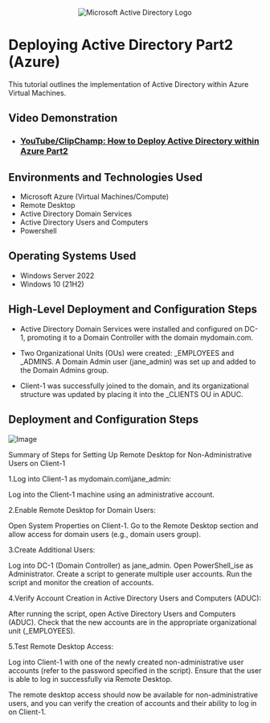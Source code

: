 <p align="center">
<img src="https://i.imgur.com/pU5A58S.png" alt="Microsoft Active Directory Logo"/>
</p>

<h1>Deploying Active Directory Part2 (Azure)</h1>
This tutorial outlines the implementation of Active Directory within Azure Virtual Machines.<br />


<h2>Video Demonstration</h2>

- ### [YouTube/ClipChamp: How to Deploy Active Directory within Azure Part2](https://youtu.be/Pl8JxPP6c4g?si=rV24UuJx_eK--dnY)

<h2>Environments and Technologies Used</h2>

- Microsoft Azure (Virtual Machines/Compute)
- Remote Desktop
- Active Directory Domain Services
- Active Directory Users and Computers
- Powershell

<h2>Operating Systems Used </h2>

- Windows Server 2022
- Windows 10 (21H2)

<h2>High-Level Deployment and Configuration Steps</h2>

- Active Directory Domain Services were installed and configured on DC-1, promoting it to a Domain Controller with the domain mydomain.com.

- Two Organizational Units (OUs) were created: _EMPLOYEES and _ADMINS. A Domain Admin user (jane_admin) was set up and added to the Domain Admins group.

- Client-1 was successfully joined to the domain, and its organizational structure was updated by placing it into the _CLIENTS OU in ADUC.

<h2>Deployment and Configuration Steps</h2>

<p>
  
![Image](https://github.com/user-attachments/assets/fd581858-db9a-40ec-ab7c-e288d1315944)

</p>
<p>
Summary of Steps for Setting Up Remote Desktop for Non-Administrative Users on Client-1

1.Log into Client-1 as mydomain.com\jane_admin:

Log into the Client-1 machine using an administrative account.

2.Enable Remote Desktop for Domain Users:

Open System Properties on Client-1.
Go to the Remote Desktop section and allow access for domain users (e.g., domain users group).

3.Create Additional Users:

Log into DC-1 (Domain Controller) as jane_admin.
Open PowerShell_ise as Administrator.
Create a script to generate multiple user accounts.
Run the script and monitor the creation of accounts.

4.Verify Account Creation in Active Directory Users and Computers (ADUC):

After running the script, open Active Directory Users and Computers (ADUC).
Check that the new accounts are in the appropriate organizational unit (_EMPLOYEES).

5.Test Remote Desktop Access:

Log into Client-1 with one of the newly created non-administrative user accounts (refer to the password specified in the script).
Ensure that the user is able to log in successfully via Remote Desktop.

The remote desktop access should now be available for non-administrative users, and you can verify the creation of accounts and their ability to log in on Client-1.
</p>
<br />
